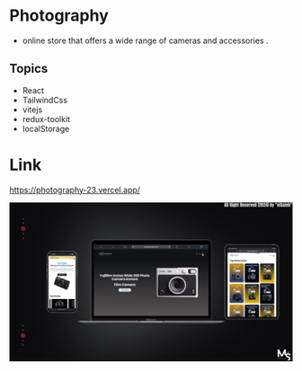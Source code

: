 # Photography
- online store that offers a wide range of cameras and accessories .

## Topics
- React
- TailwindCss
- vitejs
- redux-toolkit
- localStorage

# Link
https://photography-23.vercel.app/

![preview img](/Prev_Img.png)
